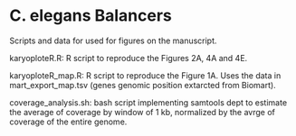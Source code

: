 # C. elegans Balancers

Scripts and data for used for figures on the manuscript.

karyoploteR.R: R script to reproduce the Figures 2A, 4A and 4E. 

karyoploteR_map.R: R script to reproduce the Figure 1A. Uses the data in mart_export_map.tsv (genes genomic position extarcted from Biomart).

coverage_analysis.sh: bash script implementing samtools dept to estimate the average of coverage by window of 1 kb, normalized by the avrge of coverage of the entire genome. 
